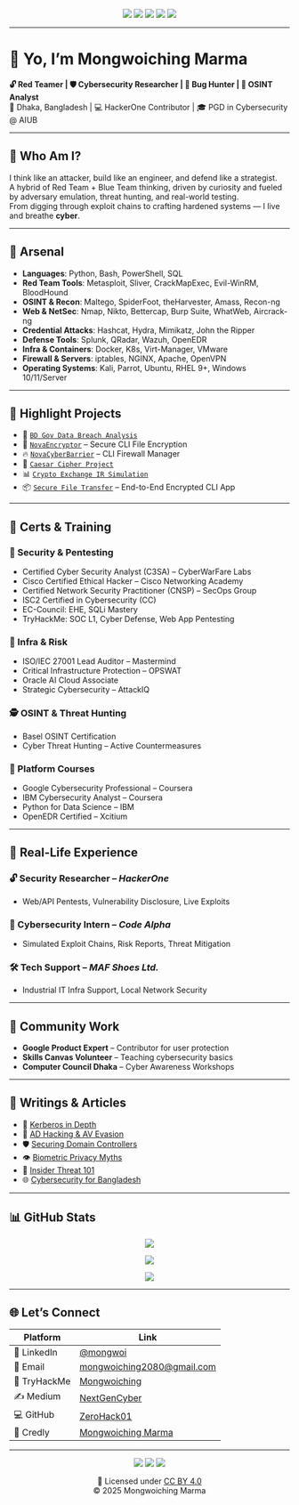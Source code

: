 <!-- 🧠 HACKER-CYBER BANNER BADGES -->
<p align="center">
  <img src="https://img.shields.io/badge/Independent Security Researcher-black?style=for-the-badge&logo=protonmail&logoColor=white">
  <img src="https://img.shields.io/badge/Offensive Security Enthusiast-red?style=for-the-badge&logo=HackTheBox&logoColor=white">
  <img src="https://img.shields.io/badge/TryHackMe-Elite-critical?style=for-the-badge&logo=tryhackme&logoColor=white">
  <img src="https://img.shields.io/badge/Red Team & OSINT Specialist-blue?style=for-the-badge&logo=Wireshark&logoColor=white">
  <a href="https://creativecommons.org/licenses/by/4.0/" target="_blank">
    <img src="https://img.shields.io/badge/License-CC--BY--4.0-success?style=for-the-badge&logo=creativecommons&logoColor=white">
  </a>
</p>

---

# 👋 Yo, I’m Mongwoiching Marma

**🔓 Red Teamer | 🛡️ Cybersecurity Researcher | 👾 Bug Hunter | 🧠 OSINT Analyst**  
📍 Dhaka, Bangladesh | 💻 HackerOne Contributor | 🎓 PGD in Cybersecurity @ AIUB  

---

## 🧠 Who Am I?

I think like an attacker, build like an engineer, and defend like a strategist.  
A hybrid of Red Team + Blue Team thinking, driven by curiosity and fueled by adversary emulation, threat hunting, and real-world testing.  
From digging through exploit chains to crafting hardened systems — I live and breathe **cyber**.

---

## 🧰 Arsenal

- **Languages**: Python, Bash, PowerShell, SQL  
- **Red Team Tools**: Metasploit, Sliver, CrackMapExec, Evil-WinRM, BloodHound  
- **OSINT & Recon**: Maltego, SpiderFoot, theHarvester, Amass, Recon-ng  
- **Web & NetSec**: Nmap, Nikto, Bettercap, Burp Suite, WhatWeb, Aircrack-ng  
- **Credential Attacks**: Hashcat, Hydra, Mimikatz, John the Ripper  
- **Defense Tools**: Splunk, QRadar, Wazuh, OpenEDR  
- **Infra & Containers**: Docker, K8s, Virt-Manager, VMware  
- **Firewall & Servers**: iptables, NGINX, Apache, OpenVPN  
- **Operating Systems**: Kali, Parrot, Ubuntu, RHEL 9+, Windows 10/11/Server  

---

## 🚨 Highlight Projects

- 🔎 [`BD Gov Data Breach Analysis`](https://github.com/ZeroHack01/bangladesh-gov-data-breach-analysis)  
- 🔐 [`NovaEncryptor`](https://github.com/ZeroHack01/NovaEncryptor--Secure-CLI) – Secure CLI File Encryption  
- 🔥 [`NovaCyberBarrier`](https://github.com/ZeroHack01/novacyberbarrier-firewall-project) – CLI Firewall Manager  
- 🧠 [`Caesar Cipher Project`](https://github.com/ZeroHack01/prodigy-infotech-caesar-cipher-project)  
- 📊 [`Crypto Exchange IR Simulation`](https://github.com/ZeroHack01/bybit-2025-crypto-hack-analysis)  
- 📦 [`Secure File Transfer`](https://github.com/ZeroHack01/SecureFileTransferApp) – End-to-End Encrypted CLI App  

---

## 📜 Certs & Training

### 🔐 Security & Pentesting
- Certified Cyber Security Analyst (C3SA) – CyberWarFare Labs  
- Cisco Certified Ethical Hacker – Cisco Networking Academy  
- Certified Network Security Practitioner (CNSP) – SecOps Group  
- ISC2 Certified in Cybersecurity (CC)  
- EC-Council: EHE, SQLi Mastery  
- TryHackMe: SOC L1, Cyber Defense, Web App Pentesting

### 🧱 Infra & Risk
- ISO/IEC 27001 Lead Auditor – Mastermind  
- Critical Infrastructure Protection – OPSWAT  
- Oracle AI Cloud Associate  
- Strategic Cybersecurity – AttackIQ

### 🕵️ OSINT & Threat Hunting
- Basel OSINT Certification  
- Cyber Threat Hunting – Active Countermeasures

### 🧠 Platform Courses
- Google Cybersecurity Professional – Coursera  
- IBM Cybersecurity Analyst – Coursera  
- Python for Data Science – IBM  
- OpenEDR Certified – Xcitium

---

## 🧪 Real-Life Experience

### 🔓 Security Researcher – *HackerOne*  
- Web/API Pentests, Vulnerability Disclosure, Live Exploits  

### 🎯 Cybersecurity Intern – *Code Alpha*  
- Simulated Exploit Chains, Risk Reports, Threat Mitigation  

### 🛠️ Tech Support – *MAF Shoes Ltd.*  
- Industrial IT Infra Support, Local Network Security

---

## 🤝 Community Work

- **Google Product Expert** – Contributor for user protection  
- **Skills Canvas Volunteer** – Teaching cybersecurity basics  
- **Computer Council Dhaka** – Cyber Awareness Workshops  

---

## 🧾 Writings & Articles

- 🔐 [Kerberos in Depth](https://medium.com/@NextGencyber/kerberos-your-trustworthy-gatekeeper-in-the-digital-world-79df0146cf69)  
- 👻 [AD Hacking & AV Evasion](https://medium.com/@NextGencyber/ghost-in-the-machine-a-practical-guide-to-hacking-active-directory-and-evading-antivirus-14fdac460498)  
- 🛡️ [Securing Domain Controllers](https://medium.com/@NextGencyber/active-directory-domain-controller-hardening-a-step-by-step-security-guide-dd017878193e)  
- 👁️ [Biometric Privacy Myths](https://medium.com/@NextGencyber/youre-already-hacked-how-biometric-security-and-global-connectivity-make-privacy-a-myth-e83318dd34c5)  
- 🧩 [Insider Threat 101](https://medium.com/@NextGencyber/insider-threat-prevention-and-framework-101-cacf46d9247b)  
- 🌐 [Cybersecurity for Bangladesh](https://medium.com/@NextGencyber/shielding-bangladeshs-digital-frontier-the-imperative-of-cybersecurity-solutions-89733b810742)

---

## 📊 GitHub Stats

<p align="center">
  <img src="https://github-readme-streak-stats.herokuapp.com/?user=ZeroHack01&theme=tokyonight&hide_border=true&fire=FF0055&sideLabels=00ff99" />
</p>

<p align="center">
  <img src="https://github-readme-stats.vercel.app/api?username=ZeroHack01&show_icons=true&hide_border=true&theme=tokyonight&icon_color=ff5555&text_color=00ff99&title_color=FF0080" />
</p>

<p align="center">
  <img src="https://github-readme-stats.vercel.app/api/top-langs/?username=ZeroHack01&layout=compact&hide_border=true&theme=tokyonight&text_color=ffffff&title_color=00ff99" />
</p>

---

## 🌐 Let’s Connect

| Platform | Link |
|---------|------|
| 💼 LinkedIn | [@mongwoi](https://bd.linkedin.com/in/mongwoi) |
| 📧 Email | [mongwoiching2080@gmail.com](mailto:mongwoiching2080@gmail.com) |
| 🧠 TryHackMe | [Mongwoiching](https://tryhackme.com/p/Mongwoiching) |
| ✍️ Medium | [NextGenCyber](https://medium.com/@NextGencyber) |
| 💻 GitHub | [ZeroHack01](https://github.com/ZeroHack01) |
| 🏅 Credly | [Mongwoiching Marma](https://www.credly.com/users/mongwoiching-marma) |

---

<!-- 👽 FOOTER CYBER BADGES -->
<p align="center">
  <img src="https://img.shields.io/badge/Red Team Ready-darkred?style=for-the-badge&logo=HackTheBox&logoColor=white">
  <img src="https://img.shields.io/badge/Ethical Hacker On Mission-blue?style=for-the-badge&logo=OWASP&logoColor=white">
  <img src="https://img.shields.io/badge/Secure the Web-00cc99?style=for-the-badge&logo=Mozilla-Firefox&logoColor=white">
</p>

<p align="center">
  📝 Licensed under <a href="https://creativecommons.org/licenses/by/4.0/">CC BY 4.0</a><br>
  © 2025 Mongwoiching Marma
</p>

